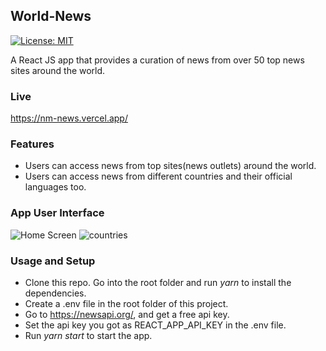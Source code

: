 ## World-News
[![License: MIT](https://img.shields.io/badge/License-MIT-yellow.svg)](https://opensource.org/licenses/MIT)

A React JS app that provides a curation of news from over 50 top news sites around the world. 

### Live
https://nm-news.vercel.app/

### Features
- Users can access news from top sites(news outlets) around the world.
- Users can access news from different countries and their official languages too.

### App User Interface

![Home Screen](https://i.imgur.com/EA92YOC.png)
![countries](https://mail.google.com/mail/u/0/popout?ver=1g3ytthb29lwb#attid%253Datt_18bb99565946cb16_0.1_f_losp759f0)

### Usage and Setup
- Clone this repo. Go into the root folder and run *yarn* to install the dependencies.
- Create a .env file in the root folder of this project.
- Go to https://newsapi.org/, and get a free api key.
- Set the api key you got as REACT_APP_API_KEY in the .env file.
- Run *yarn start* to start the app.